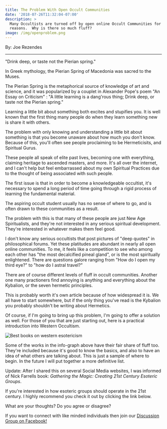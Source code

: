 ```yaml
---
title: The Problem With Open Occult Communities
date: '2018-07-26T11:32:04-07:00'
description: >
  Many Occultists are turned off by open online Occult Communities for several
  reasons.  Why is there so much fluff?
image: /img/openproblem.png
---
```

By: Joe Rezendes

- - -

"Drink deep, or taste not the Pierian spring."

In Greek mythology, the Pierian Spring of Macedonia was sacred to the Muses.

The Pierian Spring is the metaphorical source of knowledge of art and science, and it was popularized by a couplet in Alexander Pope's poem "An Essay on Criticism" : "A little learning is a dang'rous thing; Drink deep, or taste not the Pierian spring."

Learning a little bit about something both excites and stupifies you. It is well known that the first thing many people do when they learn something new is share it with others.

 The problem with only knowing and understanding a little bit about something is that you become unaware about how much you don't know. Because of this, you'll often see people proclaiming to be Hermeticisits, and Spiritual Gurus.

These people all speak of elite past lives, becoming one with everything, claiming heritage to ascended masters, and more. It's all over the internet, and I can't help but feel embarrassed about my own Spiritual Practices due to the thought of being associated with such people.

The first issue is that in order to become a knowledgeable occultist, it's necessary to spend a long period of time going through a rigid process of learning the fundamental material.

The aspiring occult student usually has no sense of where to go, and is often drawn to these communities as a result.

The problem with this is that many of these people are just New Age Spiritualists, and they're not interested in any serious spiritual development. They're interested in whatever makes them feel good.

I don't know any serious occultists that post pictures of "deep quotes" in philosophical forums. Yet these platitudes are abundant in nearly all open online communities. To me, it feels like a competition to see who among each other has "the most decalcified pineal gland", or is the most spiritually enlightened. There are questions galore ranging from "How do I open my third eye?" to "how do I astral travel?"

There are of course different levels of fluff in occult communities. Another one many practioners find annoying is anything and everything about the Kybalion, or the seven hermetic principles.

This is probably worth it's own article because of how widespread it is. We all have to start somewhere, but if the only thing you've read is the Kybalion you probably shouldn't be writing about Hermetics.

Of course, if I'm going to bring up this problem, I'm going to offer a solution as well. For those of you that are just starting out, here is a practical introduction into Western Occultism.

![Best books on western esotericism](/img/howto.png)

 Some of the works in the info-graph above have their fair share of fluff too. They're included because it's good to know the basics, and also to have an idea of what others are talking about. This is just a sample of where to begin. In the future I will put together a more definitive list.

Update: After I shared this on several Social Media websites, I was informed of Nick Farrells book: _Gathering the Magic: Creating 21st Century Esoteric Groups_. 

If you're interested in how esoteric groups should operate in the 21st century. I highly recommend you check it out by clicking the link below.

What are your thoughts? Do you agree or disagree? 

If you want to connect with like minded individuals then join our [Discussion Group on Facebook! ](https://www.facebook.com/groups/oddpillars)
